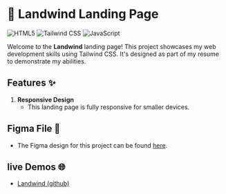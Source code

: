 ﻿# 🌟 Landwind Landing Page

![HTML5](https://img.shields.io/badge/HTML5-E34F26?style=for-the-badge&logo=html5&logoColor=white)
![Tailwind CSS](https://img.shields.io/badge/Tailwind_CSS-38B2AC?style=for-the-badge&logo=tailwind-css&logoColor=white)
![JavaScript](https://img.shields.io/badge/JavaScript-323330?style=for-the-badge&logo=javascript&logoColor=F7DF1E)

Welcome to the **Landwind** landing page! This project showcases my web development skills using Tailwind CSS. It's designed as part of my resume to demonstrate my abilities.

## Features ✨

1. **Responsive Design**
   - This landing page is fully responsive for smaller devices.

## Figma File 🎨

- The Figma design for this project can be found
  [here](https://www.figma.com/community/file/1125744163617429490).

## live Demos 🌐

- [Landwind (github)](https://nomaan-07.github.io/Landwind)
